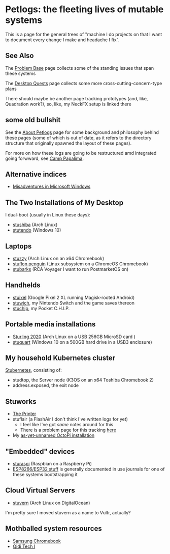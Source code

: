 # Petlogs: the fleeting lives of mutable systems

This is a page for the general trees of "machine I do projects on that I want to document every change I make and headache I fix".

## See Also

The [Problem Base](d07f30ca-f065-4fb7-9541-b09b656313c5.md) page collects some of the standing issues that span these systems

The [Desktop Quests](445ae6d8-5796-43b7-8648-704c8ebb9e18.md) page collects some more cross-cutting-concern-type plans

There should maybe be another page tracking prototypes (and, like, Quadration work?), so, like, my NeckFX setup is linked there

## some old bullshit

See the [About Petlogs](f66caf27-1b92-43ad-89f1-cb796fd15dc7.md) page for some background and philosophy behind these pages (some of which is out of date, as it refers to the directory structure that originally spawned the layout of these pages).

For more on how these logs are going to be restructured amd integrated going forwward, see [Camp Papalima](4f705b65-cc3c-4f66-a256-ae5e5777d276.md).

## Alternative indices

- [Misadventures in Microsoft Windows](30e0178d-b9df-4125-90e8-a52a7dda1456.md)

## The Two Installations of My Desktop

I dual-boot (usually in Linux these days):

- [stushiba](60b5d7c5-b966-4349-9ed8-92c4a4b74422.md) (Arch Linux)
- [stutendo](70fac3cc-17b3-408a-82f4-9e0253c5cecb.md) (Windows 10)

## Laptops

- [stuzzy](8668a51b-83e9-465c-953d-f8de57201c8b.md) (Arch Linux on an x64 Chromebook)
- [stuflon penguin](d73209e4-dfdb-457d-a65d-f33770e54449.md) (Linux subsystem on a ChromeOS Chromebook)
- [stubarks](84c4b5e4-71cd-4c3c-ac1f-ed896ae975f6.md) (RCA Voyager I want to run PostmarketOS on)

## Handhelds

- [stuixel](2c42d49f-88a0-4af5-9b2b-f209eec08a92.md) (Google Pixel 2 XL running Magisk-rooted Android)
- [stuwich](0331a991-50e7-4d6a-a3a5-2bed544f5f1c.md), my Nintendo Switch and the game saves thereon
- [stuchip](a5d309b7-acfa-417d-a633-d2b754fa675d.md), my Pocket C.H.I.P.

## Portable media installations

- [Sturling 2020](93f6b670-133e-4e8c-b583-ce27243a48c9.md) (Arch Linux on a USB 256GB MicroSD card )
- [stuquart](eaac9d0b-dc62-4b54-9983-feb76c54da5b.md) (Windows 10 on a 500GB hard drive in a USB3 enclosure)

## My household Kubernetes cluster

[Stubernetes](4dbd7aef-7ce1-47c7-aac0-47cf029ad38d.md), consisting of:

- studtop, the Server node (K3OS on an x64 Toshiba Chromebook 2)
- address.exposed, the exit node

## Stuworks

- [The Printer](81a063e3-0f64-4167-a6f9-10dfe2b76d1a.md)
- stuflair (a FlashAir I don't think I've written logs for yet)
  - I feel like I've got *some* notes around for this
  - There is a problem page for this tracking [here](b80eb6ff-60a9-4f90-96df-3aec9c844457.md)
- My [as-yet-unnamed OctoPi installation](5bbc6d64-b33e-4eb4-8280-48509cbcc404.md)

## "Embedded" devices

- [sturaspi](425e5cda-e1ef-4d01-a346-5c2b072e767e.md) (Raspbian on a Raspberry Pi)
- [ESP8266/ESP32 stuff](be8ef21f-ea6e-4f96-8b87-9a54694fb29f.md) is generally documented in use journals for one of these systems bootstrapping it

## Cloud Virtual Servers

- [stuvern](0aba9622-f21e-4b9e-949d-62265141e0c3.md) (Arch Linux on DigitalOcean)

I'm pretty sure I moved stuvern as a name to Vultr, actually?

## Mothballed system resources

- [Samsung Chromebook](2ef2a84f-8eda-4f21-9769-45f271fd3c05.md)
- [Qidi Tech I](5d254f0a-3164-492d-96d6-ba2a36986303.md)
